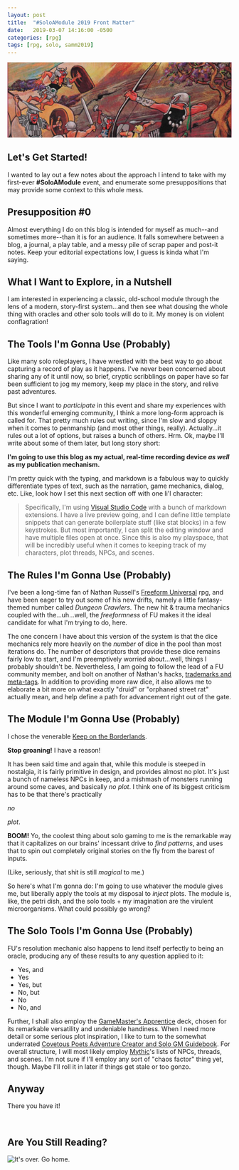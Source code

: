```yaml
---
layout: post
title:  "#SoloAModule 2019 Front Matter"
date:   2019-03-07 14:16:00 -0500
categories: [rpg]
tags: [rpg, solo, samm2019]
---
```

![B2](/assets/keepbanner.png)


## Let's Get Started!

I wanted to lay out a few notes about the approach I intend to take with my first-ever **#SoloAModule** event, and enumerate some presuppositions that may provide some context to this whole mess. 

## Presupposition #0

 Almost everything I do on this blog is intended for myself as much--and sometimes more--than it is for an audience. It falls somewhere between a blog, a journal, a play table, and a messy pile of scrap paper and post-it notes. Keep your editorial expectations low, I guess is kinda what I'm saying.

## What I Want to Explore, in a Nutshell

I am interested in experiencing a classic, old-school module through the lens of a modern, story-first system...and then see what dousing the whole thing with oracles and other solo tools will do to it. My money is on violent conflagration! 

## The Tools I'm Gonna Use (Probably)

Like many solo roleplayers, I have wrestled with the best way to go about capturing a record of play as it happens. I've never been concerned about sharing any of it until now, so brief, cryptic scribblings on paper have so far been sufficient to jog my memory, keep my place in the story, and relive past adventures. 

But since I want to _participate_ in this event and share my experiences with this wonderful emerging community, I think a more long-form approach is called for. That pretty much rules out writing, since I'm slow and sloppy when it comes to penmanship (and most other things, really). Actually...it rules out a lot of options, but raises a bunch of others. Hrm. Ok, maybe I'll write about some of them later, but long story short: 

**I'm going to use this blog as my actual, real-time recording device _as well_ as my publication mechanism.** 

I'm pretty quick with the typing, and markdown is a fabulous way to quickly differentiate types of text, such as the narration, game mechanics, dialog, etc. Like, look how I set this next section off with one li'l character:

> Specifically, I'm using [Visual Studio Code](https://code.visualstudio.com/) with a bunch of markdown extensions. I have a live preview going, and I can define little template snippets that can generate boilerplate stuff (like stat blocks) in a few keystrokes. But most importantly, I can split the editing window and have multiple files open at once. Since this is also my playspace, that will be incredibly useful when it comes to keeping track of my characters, plot threads, NPCs, and scenes. 

## The Rules I'm Gonna Use (Probably)

I've been a long-time fan of Nathan Russell's [Freeform Universal](http://freeformuniversal.com/) rpg, and have been eager to try out some of his new drifts, namely a little fantasy-themed number called _Dungeon Crawlers_. The new hit & trauma mechanics coupled with the...uh...well, the _freeformness_ of FU makes it the ideal candidate for what I'm trying to do, here.

 The one concern I have about this version of the system is that the dice mechanics rely more heavily on the _number_ of dice in the pool than most iterations do. The number of descriptors that provide these dice remains fairly low to start, and I'm preemptively worried about...well, things I probably shouldn't be. Nevertheless, I am going to follow the lead of a FU community member, and bolt on another of Nathan's hacks, [trademarks and meta-tags](http://freeformuniversal.com/introducing-trademarks-meta-tags/). In addition to providing more raw dice, it also allows me to elaborate a bit more on what exactly "druid" or "orphaned street rat" actually mean, and help define a path for advancement right out of the gate.

## The Module I'm Gonna Use (Probably)

I chose the venerable [Keep on the Borderlands](https://www.drivethrurpg.com/product/17158/B2-The-Keep-on-the-Borderlands-Basic). 

**Stop groaning!** I have a reason!

It has been said time and again that, while this module is steeped in nostalgia, it is fairly primitive in design, and provides almost no plot. It's just a bunch of nameless NPCs in keep, and a mishmash of monsters running around some caves, and basically _no plot_. I think one of its biggest criticism has to be that there's practically 

_no_

_plot_.

**BOOM!** Yo, the coolest thing about solo gaming to me is the remarkable way that it capitalizes on our brains' incessant drive to _find patterns_, and uses that to spin out completely original stories on the fly from the barest of inputs. 

(Like, seriously, that shit is still _magical_ to me.)

So here's what I'm gonna do: I'm going to use whatever the module gives me, but liberally apply the tools at my disposal to _inject_ plots. The module is, like, the petri dish, and the solo tools + my imagination are the virulent microorganisms. What could possibly go wrong?

## The Solo Tools I'm Gonna Use (Probably)

FU's resolution mechanic also happens to lend itself perfectly to being an oracle, producing any of these results to any question applied to it:
 * Yes, and
 * Yes
 * Yes, but
 * No, but
 * No
 * No, and

Further, I shall also employ the [GameMaster's Apprentice](https://www.drivethrucards.com/product/125685/The-GameMasters-Apprentice-Base-Deck) deck, chosen for its remarkable versatility and undeniable handiness. When I need more detail or some serious plot inspiration, I like to turn to the somewhat underrated [Covetous Poets Adventure Creator and Solo GM Guidebook](https://www.drivethrurpg.com/product/129909/The-Covetous-Poets-Adventure-Creator-and-Solo-GM-Guidebook). For overall structure, I will most likely employ [Mythic](http://www.wordmillgames.com/mythic-game-master-emulator.html)'s lists of NPCs, threads, and scenes. I'm not sure if I'll employ any sort of "chaos factor" thing yet, though. Maybe I'll roll it in later if things get stale or too gonzo.

## Anyway

There you have it!

&nbsp;
&nbsp;
&nbsp;
&nbsp;

## Are You Still Reading?

![It's over. Go home.](/assets/gohome.gif)


